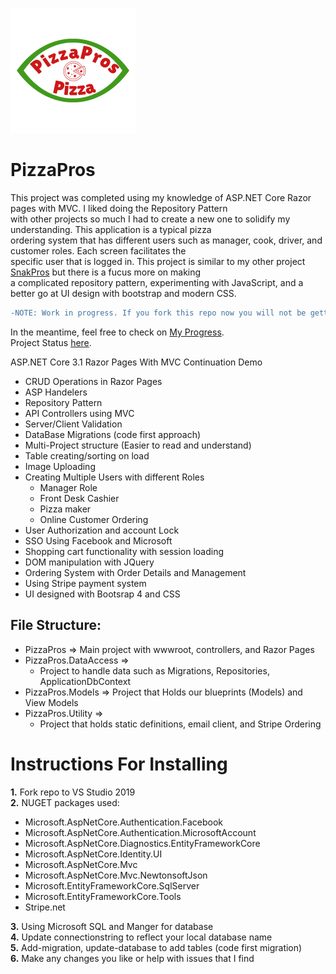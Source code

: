 ![PizzaPro Logo](https://github.com/agent1red/PizzaPros/blob/main/PizzaPros/PizzaPros/wwwroot/images/PizzaProLogo2.png)  
# PizzaPros


 This project was completed using my knowledge of ASP.NET Core Razor pages with MVC. I liked doing the Repository Pattern  
 with other projects so much I had to create a new one to solidify my understanding. This application is a typical pizza  
 ordering system that has different users such as manager, cook, driver, and customer roles. Each screen facilitates the  
 specific user that is logged in. This project is similar to my other project [SnakPros](https://github.com/agent1red/SnackProsDemo) but there is a fucus more on making  
 a complicated repository pattern, experimenting with JavaScript, and a better go at UI design with bootstrap and modern CSS. 
 ```diff
 -NOTE: Work in progress. If you fork this repo now you will not be getting the full completed project at this time.  
```
In the meantime, feel free to check on [My Progress](https://github.com/agent1red/PizzaPros/blob/main/TaskList.md).  
Project Status [here](https://github.com/users/agent1red/projects/1).

ASP.NET Core 3.1 Razor Pages With MVC Continuation Demo 

- CRUD Operations in Razor Pages
- ASP Handelers
- Repository Pattern
- API Controllers using MVC  
- Server/Client Validation
- DataBase Migrations (code first approach)
- Multi-Project structure (Easier to read and understand) 
- Table creating/sorting on load
- Image Uploading
- Creating Multiple Users with different Roles
  - Manager Role
  - Front Desk Cashier
  - Pizza maker  
  - Online Customer Ordering
- User Authorization and account Lock 
- SSO Using Facebook and Microsoft
- Shopping cart functionality with session loading 
- DOM manipulation with JQuery
- Ordering System with Order Details and Management
- Using Stripe payment system
- UI designed with Bootsrap 4 and CSS

## File Structure:
- PizzaPros => Main project with wwwroot, controllers, and Razor Pages
- PizzaPros.DataAccess => 
    - Project to handle data such as Migrations, Repositories, ApplicationDbContext  
- PizzaPros.Models => Project that Holds our blueprints (Models) and View Models
- PizzaPros.Utility => 
    - Project that holds static definitions, email client, and Stripe Ordering


# Instructions For Installing 

**1.** Fork repo to VS Studio 2019  
**2.** NUGET packages used:  
  - Microsoft.AspNetCore.Authentication.Facebook
  - Microsoft.AspNetCore.Authentication.MicrosoftAccount
  - Microsoft.AspNetCore.Diagnostics.EntityFrameworkCore
  - Microsoft.AspNetCore.Identity.UI
  - Microsoft.AspNetCore.Mvc
  - Microsoft.AspNetCore.Mvc.NewtonsoftJson
  - Microsoft.EntityFrameworkCore.SqlServer
  - Microsoft.EntityFrameworkCore.Tools
  - Stripe.net
  
**3.** Using Microsoft SQL and Manger for database   
**4.** Update connectionstring to reflect your local database name  
**5.** Add-migration, update-database to add tables (code first migration)  
**6.** Make any changes you like or help with issues that I find  
  
    
    
